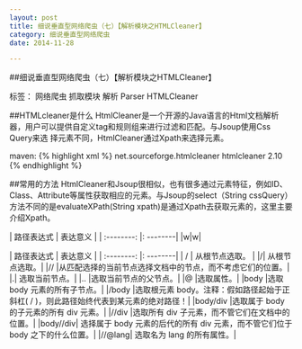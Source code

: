 ```yaml
---
layout: post
title: 细说垂直型网络爬虫（七）【解析模块之HTMLCleaner】
category: 细说垂直型网络爬虫
date: 2014-11-28

---
```


##细说垂直型网络爬虫（七）【解析模块之HTMLCleaner】

标签： 网络爬虫 抓取模块 解析 Parser HTMLCleaner

##HTMLcleaner是什么
HtmlCleaner是一个开源的Java语言的Html文档解析器，用户可以提供自定义tag和规则组来进行过滤和匹配。与Jsoup使用Css Query来选
择元素不同，HtmlCleaner通过Xpath来选择元素。

<!-- more -->

maven:
{% highlight xml %}
<dependency>
     <groupId>net.sourceforge.htmlcleaner</groupId>
     <artifactId>htmlcleaner</artifactId>
     <version>2.10</version>
</dependency>
{% endhighlight %}

##常用的方法
HtmlCleaner和Jsoup很相似，也有很多通过元素特征，例如ID、Class、Attribute等属性获取相应的元素。与Jsoup的select（String cssQuery）
方法不同的是evaluateXPath(String xpath)是通过Xpath去获取元素的，这里主要介绍Xpath。

| 路径表达式 | 表达意义 |
| :--------: |: --------|
|w|w|

| 路径表达式 | 表达意义 |
| :--------: |: --------|
| / | 从根节点选取。 |
|/|	从根节点选取。|
|//	|从匹配选择的当前节点选择文档中的节点，而不考虑它们的位置。|
|.|	选取当前节点。|
|..	|选取当前节点的父节点。|
|@	|选取属性。|
|body	|选取 body 元素的所有子节点。|
|/body	|选取根元素 body。注释：假如路径起始于正斜杠( / )，则此路径始终代表到某元素的绝对路径！|
|body/div	|选取属于 body 的子元素的所有 div 元素。|
|//div	|选取所有 div 子元素，而不管它们在文档中的位置。|
|body//div|	选择属于 body 元素的后代的所有 div 元素，而不管它们位于 body 之下的什么位置。|
|//@lang|	选取名为 lang 的所有属性。|






